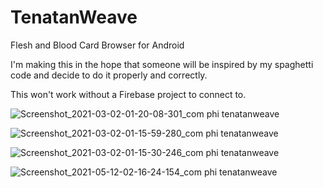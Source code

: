 # TenatanWeave
 Flesh and Blood Card Browser for Android

I'm making this in the hope that someone will be inspired by my spaghetti code and decide to do it properly and correctly.

This won't work without a Firebase project to connect to.

![Screenshot_2021-03-02-01-20-08-301_com phi tenatanweave](https://user-images.githubusercontent.com/13281755/109626696-b4926000-7af5-11eb-833c-5ee73136ad7c.png)

![Screenshot_2021-03-02-01-15-59-280_com phi tenatanweave](https://user-images.githubusercontent.com/13281755/109626593-99275500-7af5-11eb-86e0-10167a78af69.png)

![Screenshot_2021-03-02-01-15-30-246_com phi tenatanweave](https://user-images.githubusercontent.com/13281755/109626567-8f9ded00-7af5-11eb-83e6-a2858baafff8.png)

![Screenshot_2021-05-12-02-16-24-154_com phi tenatanweave](https://user-images.githubusercontent.com/13281755/117951851-6ce43d80-b2c9-11eb-8e35-0264d578598a.png)

